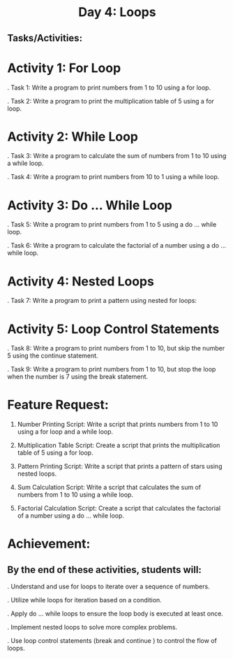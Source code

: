 # <center>Day 4: Loops
## Tasks/Activities:
# Activity 1: For Loop

. Task 1: Write a program to print numbers from 1 to 10 using a for loop.

. Task 2: Write a program to print the multiplication table of 5 using a for loop.


# Activity 2: While Loop

. Task 3: Write a program to calculate the sum of numbers from 1 to 10 using a while loop.

. Task 4: Write a program to print numbers from 10 to 1 using a while loop.


# Activity 3: Do ... While Loop

. Task 5: Write a program to print numbers from 1 to 5 using a do ... while loop.

. Task 6: Write a program to calculate the factorial of a number using a do ... while loop.


# Activity 4: Nested Loops

. Task 7: Write a program to print a pattern using nested for loops:




# Activity 5: Loop Control Statements

. Task 8: Write a program to print numbers from 1 to 10, but skip the number 5 using the continue statement.

. Task 9: Write a program to print numbers from 1 to 10, but stop the loop when the number is 7 using the break statement.


# Feature Request:
1. Number Printing Script: Write a script that prints numbers from 1 to 10 using a for loop and a while loop.

2. Multiplication Table Script: Create a script that prints the multiplication table of 5 using a for loop.

3. Pattern Printing Script: Write a script that prints a pattern of stars using nested loops.

4. Sum Calculation Script: Write a script that calculates the sum of numbers from 1 to 10 using a while loop.

5. Factorial Calculation Script: Create a script that calculates the factorial of a number using a do ... while loop.


# Achievement:
## By the end of these activities, students will:

. Understand and use for loops to iterate over a sequence of numbers.

. Utilize while loops for iteration based on a condition.

. Apply do ... while loops to ensure the loop body is executed at least once.

. Implement nested loops to solve more complex problems.

. Use loop control statements (break and continue ) to control the flow of loops.
